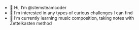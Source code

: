 - 👋 Hi, I’m @stemsteamcoder
- 👀 I’m interested in any types of curious challenges I can find
- 🌱 I’m currently learning music composition, taking notes with Zettelkasten method

<!---
stemsteamcoder/stemsteamcoder is a ✨ special ✨ repository because its `README.md` (this file) appears on your GitHub profile.
You can click the Preview link to take a look at your changes.
--->
